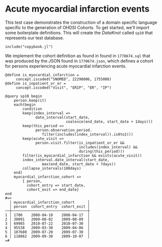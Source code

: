 # Acute myocardial infarction events

This test case demonstrates the construction of a domain specific
language specific to the generation of OHDSI Cohorts. To get started,
we'll import some boilerplate definitions. This will create the
*DataKnot* called `sp10` that represents our test database.

    include("copybook.jl")

We implement the cohort definition as found in found in `1770674.sql`
that was produced by the JSON found in `1770674.json`, which defines a
cohort for persons experiencing acute myocardial infarction events.

    @define is_myocardial_infarction =
         concept.iscoded("SNOMED", 22298006, 1755008)
    @define is_inpatient_or_er =
         concept.iscoded("Visit", "ERIP", "ER", "IP")

    @query sp10 begin
        person.keep(it)
        each(begin
            condition
            keep(index_interval =>
                  date_interval(start_date,
                                coalesce(end_date, start_date + 1days)))
            keep(this_period =>
                  person.observation_period.
                     filter(includes(index_interval)).is0to1())
            keep(acute_visit =>
                  person.visit.filter(is_inpatient_or_er &&
                                      includes(index_interval) &&
                                      during(this_period)))
            filter(is_myocardial_infarction && exists(acute_visit))
            index_interval.date_interval(start_date,
                     max(end_date, start_date + 7days))
            collapse_intervals(180days)
        end)
        myocardial_infarction_cohort =>
            { person,
              cohort_entry => start_date,
              cohort_exit => end_date}
    end
    #=>
      │ myocardial_infarction_cohort      │
      │ person  cohort_entry  cohort_exit │
    ──┼───────────────────────────────────┼
    1 │ 1780    2008-04-10    2008-04-17  │
    2 │ 30091   2009-08-02    2009-08-09  │
    3 │ 69985   2010-07-22    2010-07-30  │
    4 │ 95538   2009-03-30    2009-04-06  │
    5 │ 107680  2009-07-20    2009-07-30  │
    6 │ 110862  2009-09-30    2009-10-07  │
    =#

